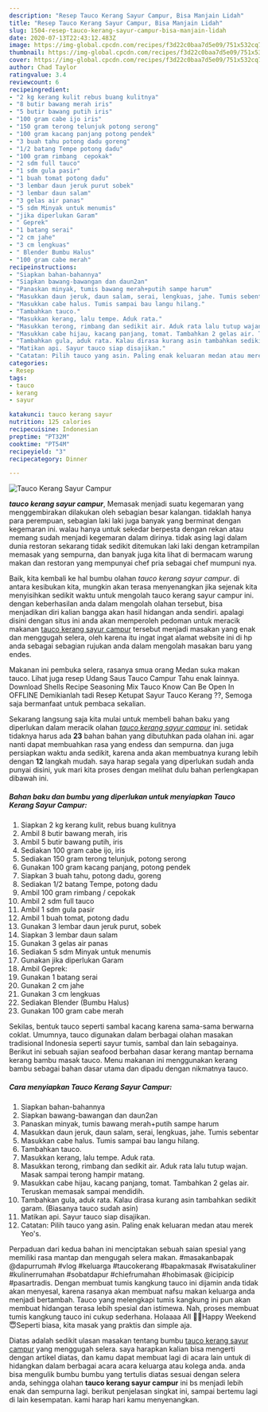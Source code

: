 ```yaml
---
description: "Resep Tauco Kerang Sayur Campur, Bisa Manjain Lidah"
title: "Resep Tauco Kerang Sayur Campur, Bisa Manjain Lidah"
slug: 1504-resep-tauco-kerang-sayur-campur-bisa-manjain-lidah
date: 2020-07-13T22:43:12.483Z
image: https://img-global.cpcdn.com/recipes/f3d22c0baa7d5e09/751x532cq70/tauco-kerang-sayur-campur-foto-resep-utama.jpg
thumbnail: https://img-global.cpcdn.com/recipes/f3d22c0baa7d5e09/751x532cq70/tauco-kerang-sayur-campur-foto-resep-utama.jpg
cover: https://img-global.cpcdn.com/recipes/f3d22c0baa7d5e09/751x532cq70/tauco-kerang-sayur-campur-foto-resep-utama.jpg
author: Chad Taylor
ratingvalue: 3.4
reviewcount: 6
recipeingredient:
- "2 kg kerang kulit rebus buang kulitnya"
- "8 butir bawang merah iris"
- "5 butir bawang putih iris"
- "100 gram cabe ijo iris"
- "150 gram terong telunjuk potong serong"
- "100 gram kacang panjang potong pendek"
- "3 buah tahu potong dadu goreng"
- "1/2 batang Tempe potong dadu"
- "100 gram rimbang  cepokak"
- "2 sdm full tauco"
- "1 sdm gula pasir"
- "1 buah tomat potong dadu"
- "3 lembar daun jeruk purut sobek"
- "3 lembar daun salam"
- "3 gelas air panas"
- "5 sdm Minyak untuk menumis"
- "jika diperlukan Garam"
- " Geprek"
- "1 batang serai"
- "2 cm jahe"
- "3 cm lengkuas"
- " Blender Bumbu Halus"
- "100 gram cabe merah"
recipeinstructions:
- "Siapkan bahan-bahannya"
- "Siapkan bawang-bawangan dan daun2an"
- "Panaskan minyak, tumis bawang merah+putih sampe harum"
- "Masukkan daun jeruk, daun salam, serai, lengkuas, jahe. Tumis sebentar"
- "Masukkan cabe halus. Tumis sampai bau langu hilang."
- "Tambahkan tauco."
- "Masukkan kerang, lalu tempe. Aduk rata."
- "Masukkan terong, rimbang dan sedikit air. Aduk rata lalu tutup wajan. Masak sampai terong hampir matang."
- "Masukkan cabe hijau, kacang panjang, tomat. Tambahkan 2 gelas air. Teruskan memasak sampai mendidih."
- "Tambahkan gula, aduk rata. Kalau dirasa kurang asin tambahkan sedikit garam. (Biasanya tauco sudah asin)"
- "Matikan api. Sayur tauco siap disajikan."
- "Catatan: Pilih tauco yang asin. Paling enak keluaran medan atau merek Yeo&#39;s."
categories:
- Resep
tags:
- tauco
- kerang
- sayur

katakunci: tauco kerang sayur 
nutrition: 125 calories
recipecuisine: Indonesian
preptime: "PT32M"
cooktime: "PT54M"
recipeyield: "3"
recipecategory: Dinner

---
```



![Tauco Kerang Sayur Campur](https://img-global.cpcdn.com/recipes/f3d22c0baa7d5e09/751x532cq70/tauco-kerang-sayur-campur-foto-resep-utama.jpg)

<b><i>tauco kerang sayur campur</i></b>, Memasak menjadi suatu kegemaran yang menggembirakan dilakukan oleh sebagian besar kalangan. tidaklah hanya para perempuan, sebagian laki laki juga banyak yang berminat dengan kegemaran ini. walau hanya untuk sekedar berpesta dengan rekan atau memang sudah menjadi kegemaran dalam dirinya. tidak asing lagi dalam dunia restoran sekarang tidak sedikit ditemukan laki laki dengan ketrampilan memasak yang sempurna, dan banyak juga kita lihat di bermacam warung makan dan restoran yang mempunyai chef pria sebagai chef mumpuni nya.

Baik, kita kembali ke hal bumbu olahan <i>tauco kerang sayur campur</i>. di antara kesibukan kita, mungkin akan terasa menyenangkan jika sejenak kita menyisihkan sedikit waktu untuk mengolah tauco kerang sayur campur ini. dengan keberhasilan anda dalam mengolah olahan tersebut, bisa menjadikan diri kalian bangga akan hasil hidangan anda sendiri. apalagi disini dengan situs ini anda akan memperoleh pedoman untuk meracik makanan <u>tauco kerang sayur campur</u> tersebut menjadi masakan yang enak dan menggugah selera, oleh karena itu ingat ingat alamat website ini di hp anda sebagai sebagian rujukan anda dalam mengolah masakan baru yang endes.

Makanan ini pembuka selera, rasanya smua orang Medan suka makan tauco. Lihat juga resep Udang Saus Tauco Campur Tahu enak lainnya. Download Shells Recipe Seasoning Mix Tauco Know Can Be Open In OFFLINE Demikianlah tadi Resep Ketupat Sayur Tauco Kerang ??, Semoga saja bermanfaat untuk pembaca sekalian.


Sekarang langsung saja kita mulai untuk membeli bahan baku yang diperlukan dalam meracik olahan <u><i>tauco kerang sayur campur</i></u> ini. setidak tidaknya harus ada <b>23</b> bahan bahan yang dibutuhkan pada olahan ini. agar nanti dapat membuahkan rasa yang endess dan sempurna. dan juga persiapkan waktu anda sedikit, karena anda akan membuatnya kurang lebih dengan <b>12</b> langkah mudah. saya harap segala yang diperlukan sudah anda punyai disini, yuk mari kita proses dengan melihat dulu bahan perlengkapan dibawah ini.

<!--inarticleads1-->

##### Bahan baku dan bumbu yang diperlukan untuk menyiapkan Tauco Kerang Sayur Campur:

1. Siapkan 2 kg kerang kulit, rebus buang kulitnya
1. Ambil 8 butir bawang merah, iris
1. Ambil 5 butir bawang putih, iris
1. Sediakan 100 gram cabe ijo, iris
1. Sediakan 150 gram terong telunjuk, potong serong
1. Gunakan 100 gram kacang panjang, potong pendek
1. Siapkan 3 buah tahu, potong dadu, goreng
1. Sediakan 1/2 batang Tempe, potong dadu
1. Ambil 100 gram rimbang / cepokak
1. Ambil 2 sdm full tauco
1. Ambil 1 sdm gula pasir
1. Ambil 1 buah tomat, potong dadu
1. Gunakan 3 lembar daun jeruk purut, sobek
1. Siapkan 3 lembar daun salam
1. Gunakan 3 gelas air panas
1. Sediakan 5 sdm Minyak untuk menumis
1. Gunakan jika diperlukan Garam
1. Ambil  Geprek:
1. Gunakan 1 batang serai
1. Gunakan 2 cm jahe
1. Gunakan 3 cm lengkuas
1. Sediakan  Blender (Bumbu Halus)
1. Gunakan 100 gram cabe merah


Sekilas, bentuk tauco seperti sambal kacang karena sama-sama berwarna coklat. Umumnya, tauco digunakan dalam berbagai olahan masakan tradisional Indonesia seperti sayur tumis, sambal dan lain sebagainya. Berikut ini sebuah sajian seafood berbahan dasar kerang mantap bernama kerang bambu masak tauco. Menu makanan ini menggunakan kerang bambu sebagai bahan dasar utama dan dipadu dengan nikmatnya tauco. 

<!--inarticleads2-->

##### Cara menyiapkan Tauco Kerang Sayur Campur:

1. Siapkan bahan-bahannya
1. Siapkan bawang-bawangan dan daun2an
1. Panaskan minyak, tumis bawang merah+putih sampe harum
1. Masukkan daun jeruk, daun salam, serai, lengkuas, jahe. Tumis sebentar
1. Masukkan cabe halus. Tumis sampai bau langu hilang.
1. Tambahkan tauco.
1. Masukkan kerang, lalu tempe. Aduk rata.
1. Masukkan terong, rimbang dan sedikit air. Aduk rata lalu tutup wajan. Masak sampai terong hampir matang.
1. Masukkan cabe hijau, kacang panjang, tomat. Tambahkan 2 gelas air. Teruskan memasak sampai mendidih.
1. Tambahkan gula, aduk rata. Kalau dirasa kurang asin tambahkan sedikit garam. (Biasanya tauco sudah asin)
1. Matikan api. Sayur tauco siap disajikan.
1. Catatan: Pilih tauco yang asin. Paling enak keluaran medan atau merek Yeo&#39;s.


Perpaduan dari kedua bahan ini menciptakan sebuah saian spesial yang memiliki rasa mantap dan mengugah selera makan. #masakanbapak @dapurrumah #vlog #keluarga #taucokerang #bapakmasak #wisatakuliner #kulinerrumahan #sobatdapur #chiefrumahan #hobimasak @icipicip #pasartradis. Dengan membuat tumis kangkung tauco ini dijamin anda tidak akan menyesal, karena rasanya akan membuat nafsu makan keluarga anda menjadi bertambah. Tauco yang melengkapi tumis kangkung ini pun akan membuat hidangan terasa lebih spesial dan istimewa. Nah, proses membuat tumis kangkung tauco ini cukup sederhana. Holaaaa All 🙋🏻Happy Weekend 😇Seperti biasa, kita masak yang praktis dan simple aja. 

Diatas adalah sedikit ulasan masakan tentang bumbu <u>tauco kerang sayur campur</u> yang menggugah selera. saya harapkan kalian bisa mengerti dengan artikel diatas, dan kamu dapat membuat lagi di acara lain untuk di hidangkan dalam berbagai acara acara keluarga atau kolega anda. anda bisa mengulik bumbu bumbu yang tertulis diatas sesuai dengan selera anda, sehingga olahan <b>tauco kerang sayur campur</b> ini bs menjadi lebih enak dan sempurna lagi. berikut penjelasan singkat ini, sampai bertemu lagi di lain kesempatan. kami harap hari kamu menyenangkan.
